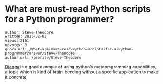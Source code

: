 # What are must-read Python scripts for a Python programmer?

	author: Steve Theodore
	written: 2015-02-02
	views: 2161
	upvotes: 3
	quora url: /What-are-must-read-Python-scripts-for-a-Python-programmer/answer/Steve-Theodore
	author url: /profile/Steve-Theodore


[Django](https://code.djangoproject.com/) is a good example of using python's metaprogramming capabilities, a topic which is kind of brain-bending without a specific application to make it concrete

